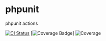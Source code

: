 # phpunit
phpunit actions

[![CI Status](https://github.com/caioflucena/phpunit/actions/workflows/ci.yml/badge.svg)](https://github.com/caioflucena/phpunit/actions)
[![Coverage Badge](https://github.com/caioflucena/phpunit/tests/.phpunit.cache/code-coverage/badge-coverage.svg)]
![Coverage](https://img.shields.io/endpoint?url=https://gist.githubusercontent.com/caioflucena/c941c93c26d8b0f8355afef39db4e148/raw/phpunit__main.json)
